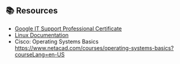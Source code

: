 ## 📚 Resources

- [Google IT Support Professional Certificate](https://www.coursera.org/professional-certificates/google-it-support)
- [Linux Documentation](https://www.kernel.org/doc/)
- Cisco: Operating Systems Basics https://www.netacad.com/courses/operating-systems-basics?courseLang=en-US
